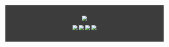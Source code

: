 <div align="center" style="background: #3c3c3c; padding: 20px;">
  <p align="center">
    <a href="https://github.com/kerwin162">
      <img src="https://github-readme-stats.vercel.app/api?username=kerwin162&show_icons=true&bg_color=f3f3f3" />
    </a>
  </p>

  <p align="center">
    <a href="https://www.jianshu.com/u/f7bb67d86765">
      <img src="https://img.shields.io/badge/📖%20博客-brightness.svg" />
    </a>
    <a href="https://mp.weixin.qq.com/s/WicJOwSwO9HRdu39jOR7TQ">
      <img src="https://img.shields.io/badge/🚀%20微信-brightness.svg" />
    </a>
    <a href="https://juejin.cn/user/712139265815144/posts">
      <img src="https://img.shields.io/badge/📖%20掘金-brightness.svg" />
    </a>
    <a href="https://github.com/kerwin162">
      <img src="https://komarev.com/ghpvc/?username=kerwin162&color=brightgreen&label=👁%20访问量" />
    </a>
  </p>
</div>
